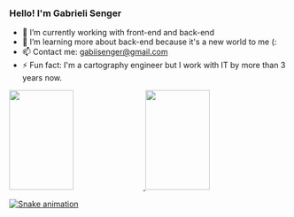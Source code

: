 ### Hello! I'm Gabrieli Senger


- 🔭 I’m currently working with front-end and back-end
- 🌱 I’m learning more about back-end because it's a new world to me (: 
- 📫 Contact me: gabiisenger@gmail.com
- ⚡ Fun fact: I'm a cartography engineer but I work with IT by more than 3 years now.

<div>
<a href="https://github.com/GabiSenger">
<img loading="lazy" height="180em" width='48%' src="https://github-readme-stats.vercel.app/api/top-langs/?username=GabiSenger&layout=compact&langs_count=7&theme=dracula"/>
<img loading="lazy" height="180em" width='48%'  src="https://github-readme-stats.vercel.app/api?username=GabiSenger&show_icons=true&theme=dracula&include_all_commits=true&count_private=true"/>

![Snake animation](https://github.com/GabiSenger/GabiSenger/blob/output/github-contribution-grid-snake.svg)
</div>



  
